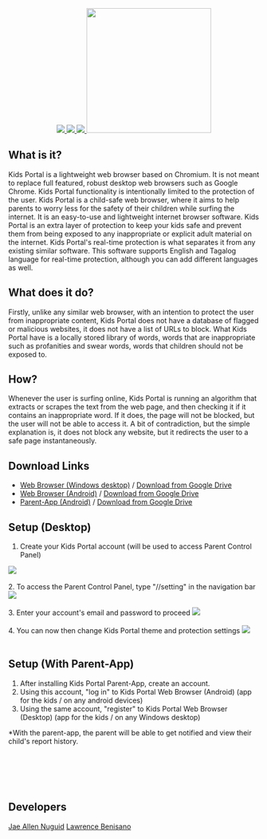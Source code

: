 
<center>
  
  <a href="https://github.com/JaeNuguid/Kids-Portal-Web-Browser/releases/download/v1.0/Kids.Portal.-.Web.Browser.zip">
  <img src="https://image.ibb.co/j5Efd6/1.png"/>
</a><a href="https://github.com/JaeNuguid/Kids-Portal-Web-Browser/releases/download/v1.0/Kids.Portal.-.Android.Web.Browser.zip">
  <img src="https://image.ibb.co/eSghrR/2.png"/>
</a><a href="https://github.com/JaeNuguid/Kids-Portal-Web-Browser/releases/download/v1.0/Kids.Portal.-.Parent.App.zip">
  <img src="https://image.ibb.co/n3Yj5m/3.png"/>
</a>
  
<a href="https://github.com/JaeNuguid">
  <img src="https://github.com/JaeNuguid/Kids-Portal-Version-2/blob/master/newKidsPortal/Resources/KidsPortal.png?raw=true" width="250" height="250"/>
</a>
</center>

## What is it?
Kids Portal is a lightweight web browser based on Chromium. It is not meant to replace full featured, robust desktop web browsers such as Google Chrome. Kids Portal functionality is intentionally limited to the protection of the user.
Kids Portal is a child-safe web browser, where it aims to help parents to worry less for the safety of their children while surfing the internet. It is an easy-to-use and lightweight internet browser software. Kids Portal is an extra layer of protection to keep your kids safe and prevent them from being exposed to any inappropriate or explicit adult material on the internet. Kids Portal's real-time protection is what separates it from any existing similar software. This software supports English and Tagalog language for real-time protection, although you can add different languages as well.

## What does it do?
Firstly, unlike any similar web browser, with an intention to protect the user from inappropriate content, Kids Portal does not have a database of flagged or malicious websites, it does not have a list of URLs to block. What Kids Portal have is a locally stored library of words, words that are inappropriate such as profanities and swear words, words that children should not be exposed to.

## How?
Whenever the user is surfing online, Kids Portal is running an algorithm that extracts or scrapes the text from the web page, and then checking it if it contains an inappropriate word. If it does, the page will not be blocked, but the user will not be able to access it. A bit of contradiction, but the simple explanation is, it does not block any website, but it redirects the user to a safe page instantaneously.

## Download Links
- [Web Browser (Windows desktop)](https://github.com/JaeNuguid/Kids-Portal-Web-Browser/releases/download/v1.0/Kids.Portal.-.Parent.App.zip) / [Download from Google Drive](https://drive.google.com/open?id=0B_WzAmhwFx0fb2xpc2ZUUS1TeDg)
- [Web Browser (Android)](https://github.com/JaeNuguid/Kids-Portal-Web-Browser/releases/download/v1.0/Kids.Portal.-.Android.Web.Browser.zip) / [Download from Google Drive](https://drive.google.com/open?id=0B_WzAmhwFx0fWWlGZW5INGpfMkU)
- [Parent-App (Android)](https://github.com/JaeNuguid/Kids-Portal-Web-Browser/releases/download/v1.0/Kids.Portal.-.Parent.App.zip) / [Download from Google Drive](https://drive.google.com/open?id=0B_WzAmhwFx0faFpuSVBhb2tWOEU)

## Setup (Desktop)
1. Create your Kids Portal account (will be used to access Parent Control Panel)
<img src="https://image.ibb.co/d3epJ6/1.jpg"/>
<br><br>
2. To access the Parent Control Panel, type "//setting" in the navigation bar
<img src="https://image.ibb.co/eK29J6/2.jpg"/>
<br><br>
3. Enter your account's email and password to proceed
<img src="https://image.ibb.co/fFf75m/3.jpg"/>
<br><br>
4. You can now then change Kids Portal theme and protection settings
<img src="https://image.ibb.co/j0zdBR/4.jpg"/>
<br><br>

## Setup (With Parent-App)
1. After installing Kids Portal Parent-App, create an account.
2. Using this account, "log in" to Kids Portal Web Browser (Android) (app for the kids / on any android devices)
3. Using the same account, "register" to Kids Portal Web Browser (Desktop) (app for the kids / on any Windows desktop)

*With the parent-app, the parent will be able to get notified and view their child's report history.

<br><br>
<br><br>

## Developers
[Jae Allen Nuguid](https://www.facebook.com/JaeNuguidBb)
[Lawrence Benisano](https://www.facebook.com/SharkBoyMac)
